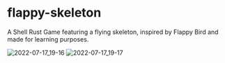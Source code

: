 # flappy-skeleton
A Shell Rust Game featuring a flying skeleton, inspired by Flappy Bird and made for learning purposes.

![2022-07-17_19-16](https://user-images.githubusercontent.com/78284549/179426884-39cca2eb-be26-479a-91c6-e414b66d2775.png)
![2022-07-17_19-17](https://user-images.githubusercontent.com/78284549/179426885-e3248e6d-6c43-428f-8f5d-7123f7ef9ac4.png)
